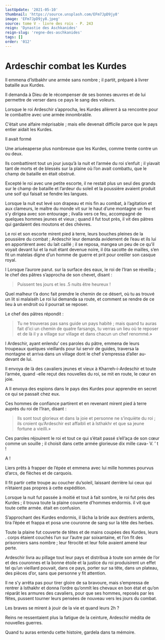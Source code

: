```yaml
---
lastUpdate: '2021-05-10'
thumbnail: 'https://source.unsplash.com/EFm7JpD9jy8'
image: 'EFm7JpD9jy8.jpeg'
source: tome V - livre des rois - P. 243
reign: 'Dynastie des Aschkanides'
reign-slug: 'regne-des-aschkanides'
tags: []
order: '012'
---
```


# Ardeschir combat les Kurdes

Il emmena d’lstbakhr une armée sans nombre ; il partit, préparé à livrer bataille aux Kurdes.

Il demanda à Dieu de le récompenser de ses bonnes œuvres et de lui permettre de verser dans ce pays le sang des voleurs.

Lorsque le roi Ardeschir s’approcha, les Kurdes allèrent à sa rencontre pour le combattre avec une armée innombrable.

C’était une alfaire méprisable ; mais elle devenait difficile parce que le pays entier aidait les Kurdes.

Il avait formé

Une ariuéeaperse plus nombreuse que les Kurdes, comme trente contre un ou deux.

Ils combattirent tout un jour jusqu’à la nuit et l’armée du roi s’enfuit ; il yiavait tant de morts et de blessés sur la plaine où l’on avait combattu, que le champ de bataille en était obstrué.

Excepté le roi avec une petite escorte, il ne restait plus un seul des grands sur le champ de bataille et l’ardeur du soleil et la poussière avaient produit une soif qui faisait se fendre les langues.

Lorsque la nuit eut levé son drapeau et mis fin au combat, à l’agitation et aux clameurs, le maître du monde vit sur le haut d’une montagne un feu et s’y dirigea avec son entourage ; ilvalla vers ce feu, accompagné de quelques hommes jeunes et vieux ; quand il fut tout près, il vit des pâtres qui gardaient des moutons et des chèvres.

Le roi et son escorte mirent pied à terre, leurs bouches pleines de la poussière du combat ; Ardeschir leur demanda avidement de l’eau et ils lui en apportèrent avec du lait caillé ; il se reposa, mangea un peu de ce qu’il voyait devant lui et la nuit étant devenue noire, il ôta sacotte de mailles, s’en fit un matelas digne d’un homme de guerre et prit pour oreiller son casque royal.

I Lorsque l’aurore parut. sur la surface des eaux, le roi de l’Iran se réveilla ; le chef des pâtres s’approcha de son chevet, disant :

> Puissent tes jours et les .5 nuits être heureux !

Quel malheur t’a donc fait prendre le chemin de ce désert, où tu as trouvé un lit si malaiséh Le roi lui demanda sa route, et comment se rendre de ce lieu à un endroit où il pourrait se reposer.

Le chef des pâtres répondit :

> Tu ne trouveras pas sans guide un pays habité ; mais quand tu auras fait d’ici un chemin de quatre farsangs, tu verras un lieu où te reposer et de là il y a village sur village et dans chacun un chef renommé.»

I Ardeschir, ayant enlendu’ ces paroles du pâtre, emmena de leurs troupeaux quelques vieillards pour lui servir de guides, traversa la montagne et arriva dans un village dont le chef s’empressa d’aller au-
devant de lui.

Il envoya de là des cavaliers jeunes et vieux à Kharreh-i-Ardeschir et toute l’armée, quand
-elle reçut des nouvelles du roi, se mit en route, le cœur en joie.

A Il envoya des espions dans le pays des Kurdes pour apprendre en secret ce qui se passait chez eux.

Ces hommes de confiance partirent et en revenant mirent pied à terre auprès du roi de l’Iran, disant :

> Ils sont tout glorieux et dans la joie et personne ne s’inquiète du roi ; ils croient qu’Ardeschir est affaibli et à Isthakhr et que sa jeune fortune a vieilli.»

Ces paroles réjouirent le roi et tout ce qui s’était passé s’elI’aça de son cœur comme un souille ; il choisit dans cette armée glorieuse dix mille cava-
V. ’ t !

A !

Liers prêts à frapper de l’épée et emmena avec lui mille hommes pourvus d’arcs, de flèches et de carquois.

Il fit partir cette troupe au coucher du’soleil, laissant derrière lui ceux qui n’étaient pas propres à cette expédition.

Lorsque la nuit fut passée à moitié et tout à fait sombre, le roi fut près des Kurdes ; il trouva toute la plaine couverte d’hommes endormis. il vit que toute cette armée. était en confusion.

S’approchant des Kurdes endormis, il lâcha la bride aux destriers ardents, tira l’épée et frappa et posa une couronne de sang sur la tête des herbes.

Toute la plaine fut couverte de têtes et de mains coupées des Kurdes, leurs
. corps étaient couchés l’un sur l’autre par soixantaine, et l’on fit des prisonniers sans nombre ; leur férocité et leur folie avaient amené leur perte.

Ardeschir livra au pillage tout leur pays et distribua à toute son armée de l’or et des couronnes et la bonne étoile et la justice du roi produisirent un effet tel qu’un vieillard pouvait, dans ce pays, porter sur sa tête, dans un plateau, des pièces d’or, sans que personne y fit attention.

Il ne s’y arrêta pas pour tirer gloire de sa bravoure, mais s’empressa de rentrer à Isthakhr et donna l’ordre qu’onmlt les chevaux en bon état et qu’on réparât les armures des cavaliers, pour que ses hommes, reposés par les fêtes, pussent tourner leurs pensées de nouveau vers les jours du combat.

Les braves se mirent à jouir de la vie et quand leurs 2h ?

Reins ne ressentaient plus la fatigue de la ceinture, Ardeschir médita de nouvelles guerres.

Quand tu auras entendu cette histoire, gardela dans ta mémoire.
